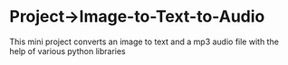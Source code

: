 # Project->Image-to-Text-to-Audio
This mini project converts an image to text and a mp3 audio file with the help of various python libraries
